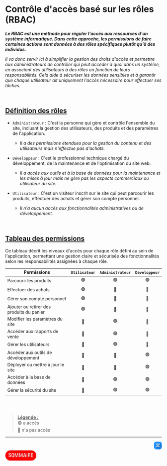 # Contrôle d'accès basé sur les rôles (RBAC)

***Le *RBAC* est une méthode pour réguler l'accès aux ressources d'un système informatique. Dans cette approche, les permissions de faire certaines actions sont données à des rôles spécifiques plutôt qu'à des individus.***

*Il va donc servir ici à simplifier la gestion des droits d'accès et permettre aux administrateurs de contrôler qui peut accéder à quoi dans un système, en associant des utilisateurs à des rôles en fonction de leurs responsabilités. Cela aide à sécuriser les données sensibles et à garantir que chaque utilisateur ait uniquement l'accès nécessaire pour effectuer ses tâches.*

<br>

## <u>**Définition des rôles**</u>

- `Administrateur` : C'est la personne qui gère et contrôle l'ensemble du site, incluant la gestion des utilisateurs, des produits et des paramètres de l'application.
    - *Il a des permissions étendues pour la gestion du contenu et des utilisateurs mais n'effectue pas d'achats.*

- `Développeur` : C'est le professionnel technique chargé du développement, de la maintenance et de l'optimisation du site web.
    - *Il a accès aux outils et à la base de données pour la maintenance et les mises à jour mais ne gère pas les aspects commerciaux ou utilisateur du site.*

- `Utilisateur` : C'est un visiteur inscrit sur le site qui peut parcourir les produits, effectuer des achats et gérer son compte personnel.
    - *Il n'a aucun accès aux fonctionnalités administratives ou de développement.*

<br>

## <u>**Tableau des permissions**</u>
Ce tableau décrit les niveaux d'accès pour chaque rôle défini au sein de l'application, permettant une gestion claire et sécurisée des fonctionnalités selon les responsabilités assignées à chaque rôle.

| **Permissions**                        | `Utilisateur` | `Administrateur` | `Développeur` |
|----------------------------------------|:---------------:|:------------------:|:---------------:|
| Parcourir les produits                 | 🟢              | 🟢                | 🟢             |
| Effectuer des achats                   | 🟢              | 🔴                | 🔴             |
| Gérer son compte personnel             | 🟢              | 🔴                | 🔴             |
| Ajouter ou retirer des produits du panier | 🟢            | 🔴                | 🔴             |
| Modifier les paramètres du site        | 🔴              | 🟢                | 🔴             |
| Accéder aux rapports de vente          | 🔴              | 🟢                | 🔴             |
| Gérer les utilisateurs                 | 🔴              | 🟢                | 🔴             |
| Accéder aux outils de développement    | 🔴              | 🔴                | 🟢             |
| Déployer ou mettre à jour le site      | 🔴              | 🔴                | 🟢             |
| Accéder à la base de données           | 🔴              | 🟢                | 🟢             |
| Gérer la sécurité du site              | 🔴              | 🟢                | 🟢             |

<br><br>

> <u>**Légende :**</u>\
> 🟢 a accès\
> 🔴 n'a pas accès

---
<!-- Bouton 'Retour vers le Sommaire' et Bouton 'Retour vers haut' du document -->
<div align="right">
    <a href="#contrôle-daccès-basé-sur-le-rôle-rbac">
        <img src="../assets/icon-vers-le-haut.png" alt="Retour vers le haut" style="width: 25px;" />
    </a>
</div>
<div align="left">
    <a href="/README.md">
        <img src="../assets/summary.png" alt="Retour vers le sommaire" style="width: 100px;" />
    </a>
</div>

